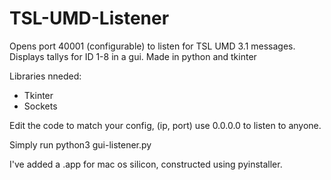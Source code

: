 # TSL-UMD-Listener
Opens port 40001 (configurable) to listen for TSL UMD 3.1 messages. Displays tallys for ID 1-8 in a gui. Made in python and tkinter

Libraries nneded:

  - Tkinter
  - Sockets

Edit the code to match your config, (ip, port) use 0.0.0.0 to listen to anyone.

Simply run python3 gui-listener.py

I've added a .app for mac os silicon, constructed using pyinstaller.
